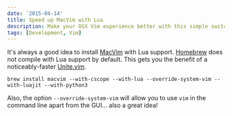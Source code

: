 ```yaml
---
date: '2015-04-14'
title: Speed up MacVim with Lua
description: Make your OSX Vim experience better with this simple switch.
tags: [Development, Vim]
---
```


It's always a good idea to install [MacVim] with Lua support. [Homebrew] does not compile with Lua support by default. This gets you the benefit of a noticeably-faster [Unite.vim].

```
brew install macvim --with-cscope --with-lua --override-system-vim --with-luajit --with-python3
```

<!-- {.-wide} -->

Also, the option `--override-system-vim` will allow you to use `vim` in the command line apart from the GUI... also a great idea!

[macvim]: https://github.com/macvim-dev/macvim
[homebrew]: http://brew.sh/
[unite.vim]: https://github.com/Shougo/unite.vim
